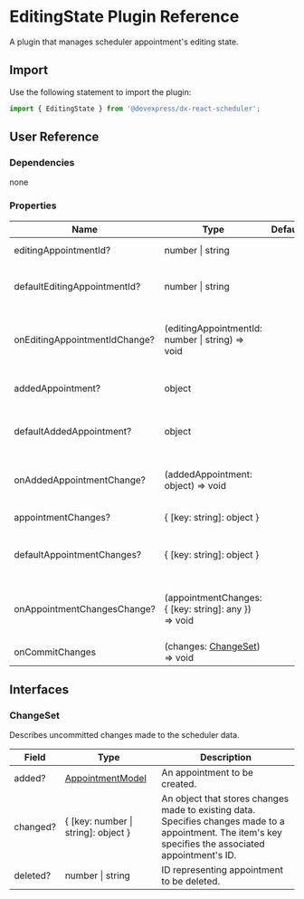 # EditingState Plugin Reference

A plugin that manages scheduler appointment's editing state.

## Import

Use the following statement to import the plugin:

```js
import { EditingState } from '@devexpress/dx-react-scheduler';
```

## User Reference

### Dependencies

none

### Properties

Name | Type | Default | Description
-----|------|---------|------------
editingAppointmentId? | number &#124; string | | ID of the appointment being edited.
defaultEditingAppointmentId? | number &#124; string | | ID of the appointment initially added to the `editingAppointmentId` in uncontrolled mode.
onEditingAppointmentIdChange? | (editingAppointmentId: number &#124; string) => void | | Handles adding or removing an appointment to/from the `editingAppointmentId`.
addedAppointment? | object | | Created but not committed appointment.
defaultAddedAppointment? | object | | Appointment initially added to the `addedAppointment` in uncontrolled mode.
onAddedAppointmentChange? | (addedAppointment: object) => void | | Handles adding or removing an appointment to/from the `addedAppointment`.
appointmentChanges? | { [key: string]: object } | | Not committed appointment changes.
defaultAppointmentChanges? | { [key: string]: object } | | Appointment changes initially added to the `appointmentChanges` in uncontrolled mode.
onAppointmentChangesChange? | (appointmentChanges: { [key: string]: any }) => void | | Handles adding or removing an appointment changes to/from the `appointmentChanges`.
onCommitChanges | (changes: [ChangeSet](#changeset)) => void | | Handles appointment changes committing.

## Interfaces

### ChangeSet

Describes uncommitted changes made to the scheduler data.

Field | Type | Description
------|------|------------
added? | [AppointmentModel](./scheduler.md#appointmentmodel) | An appointment to be created.
changed? | { [key: number &#124; string]: object } | An object that stores changes made to existing data. Specifies changes made to a appointment. The item's key specifies the associated appointment's ID.
deleted? | number &#124; string | ID representing appointment to be deleted.
